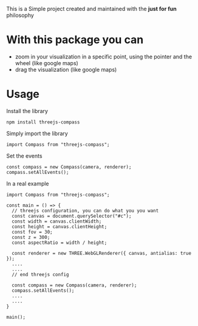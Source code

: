 This is a Simple project created and maintained with the **just for fun** philosophy

# With this package you can
* zoom in your visualization in a specific point, using the pointer and the wheel (like google maps)
* drag the visualization (like google maps)

# Usage

Install the library
```
npm install threejs-compass
```

Simply import the library
```
import Compass from "threejs-compass";
```

Set the events
```
const compass = new Compass(camera, renderer);
compass.setAllEvents();
```

In a real example
```
import Compass from "threejs-compass";

const main = () => {
  // threejs configuration, you can do what you you want
  const canvas = document.querySelector("#c");
  const width = canvas.clientWidth;
  const height = canvas.clientHeight;
  const fov = 30;
  const z = 300;
  const aspectRatio = width / height;

  const renderer = new THREE.WebGLRenderer({ canvas, antialias: true });
  ....
  ....
  // end threejs config
  
  const compass = new Compass(camera, renderer);
  compass.setAllEvents();
  ....
  ....
}

main();
```
